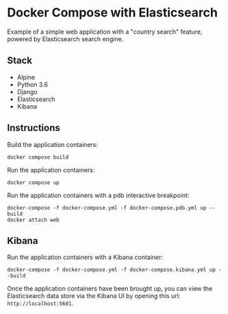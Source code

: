 Docker Compose with Elasticsearch
=================================
Example of a simple web application with a "country search" feature, powered by
Elasticsearch search engine.

Stack
-----
* Alpine
* Python 3.6
* Django
* Elasticsearch
* Kibana

Instructions
------------
Build the application containers:
```
docker compose build
```

Run the application containers:
```
docker compose up
```

Run the application containers with a pdb interactive breakpoint:
```
docker-compose -f docker-compose.yml -f docker-compose.pdb.yml up --build
docker attach web
```

Kibana
------
Run the application containers with a Kibana container:
```
docker-compose -f docker-compose.yml -f docker-compose.kibana.yml up --build
```

Once the application containers have been brought up, you can view the
Elasticsearch data store via the Kibana UI by opening this
url: `http://localhost:5601`.
